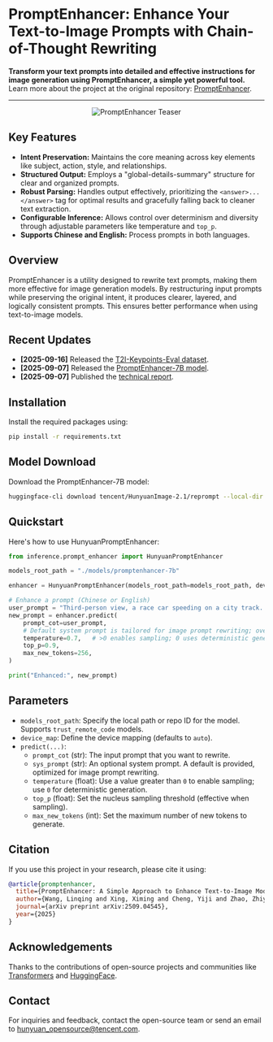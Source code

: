 # PromptEnhancer: Enhance Your Text-to-Image Prompts with Chain-of-Thought Rewriting

**Transform your text prompts into detailed and effective instructions for image generation using PromptEnhancer, a simple yet powerful tool.**  Learn more about the project at the original repository: [PromptEnhancer](https://github.com/Hunyuan-PromptEnhancer/PromptEnhancer).

---

<p align="center">
  <img src="assets/teaser-1.png" alt="PromptEnhancer Teaser"/>
</p>

## Key Features

*   **Intent Preservation:** Maintains the core meaning across key elements like subject, action, style, and relationships.
*   **Structured Output:** Employs a "global-details-summary" structure for clear and organized prompts.
*   **Robust Parsing:** Handles output effectively, prioritizing the `<answer>...</answer>` tag for optimal results and gracefully falling back to cleaner text extraction.
*   **Configurable Inference:** Allows control over determinism and diversity through adjustable parameters like temperature and `top_p`.
*   **Supports Chinese and English:** Process prompts in both languages.

## Overview

PromptEnhancer is a utility designed to rewrite text prompts, making them more effective for image generation models. By restructuring input prompts while preserving the original intent, it produces clearer, layered, and logically consistent prompts. This ensures better performance when using text-to-image models.

## Recent Updates

*   **[2025-09-16]** Released the [T2I-Keypoints-Eval dataset](https://huggingface.co/datasets/PromptEnhancer/T2I-Keypoints-Eval).
*   **[2025-09-07]** Released the [PromptEnhancer-7B model](https://huggingface.co/tencent/HunyuanImage-2.1/tree/main/reprompt).
*   **[2025-09-07]** Published the [technical report](https://arxiv.org/abs/2509.04545).

## Installation

Install the required packages using:

```bash
pip install -r requirements.txt
```

## Model Download

Download the PromptEnhancer-7B model:

```bash
huggingface-cli download tencent/HunyuanImage-2.1/reprompt --local-dir ./models/promptenhancer-7b
```

## Quickstart

Here's how to use HunyuanPromptEnhancer:

```python
from inference.prompt_enhancer import HunyuanPromptEnhancer

models_root_path = "./models/promptenhancer-7b"

enhancer = HunyuanPromptEnhancer(models_root_path=models_root_path, device_map="auto")

# Enhance a prompt (Chinese or English)
user_prompt = "Third-person view, a race car speeding on a city track..."
new_prompt = enhancer.predict(
    prompt_cot=user_prompt,
    # Default system prompt is tailored for image prompt rewriting; override if needed
    temperature=0.7,   # >0 enables sampling; 0 uses deterministic generation
    top_p=0.9,
    max_new_tokens=256,
)

print("Enhanced:", new_prompt)
```

## Parameters

*   `models_root_path`:  Specify the local path or repo ID for the model. Supports `trust_remote_code` models.
*   `device_map`:  Define the device mapping (defaults to `auto`).
*   `predict(...)`:
    *   `prompt_cot` (str):  The input prompt that you want to rewrite.
    *   `sys_prompt` (str):  An optional system prompt. A default is provided, optimized for image prompt rewriting.
    *   `temperature` (float): Use a value greater than `0` to enable sampling; use `0` for deterministic generation.
    *   `top_p` (float):  Set the nucleus sampling threshold (effective when sampling).
    *   `max_new_tokens` (int):  Set the maximum number of new tokens to generate.

## Citation

If you use this project in your research, please cite it using:

```bibtex
@article{promptenhancer,
  title={PromptEnhancer: A Simple Approach to Enhance Text-to-Image Models via Chain-of-Thought Prompt Rewriting},
  author={Wang, Linqing and Xing, Ximing and Cheng, Yiji and Zhao, Zhiyuan and Tao, Jiale and Wang, QiXun and Li, Ruihuang and Chen, Comi and Li, Xin and Wu, Mingrui and Deng, Xinchi and Wang, Chunyu and Lu, Qinglin},
  journal={arXiv preprint arXiv:2509.04545},
  year={2025}
}
```

## Acknowledgements

Thanks to the contributions of open-source projects and communities like [Transformers](https://huggingface.co/transformers) and [HuggingFace](https://huggingface.co).

## Contact

For inquiries and feedback, contact the open-source team or send an email to hunyuan_opensource@tencent.com.